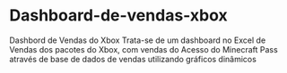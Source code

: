 # Dashboard-de-vendas-xbox
Dashbord de Vendas do Xbox
Trata-se de um dashboard no Excel de Vendas dos pacotes do Xbox, com vendas do Acesso do Minecraft Pass através de base de dados de vendas utilizando gráficos dinâmicos
